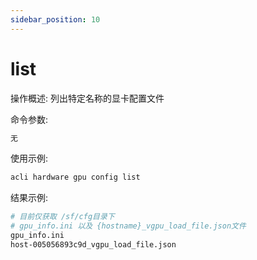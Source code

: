 ```yaml
---
sidebar_position: 10
---
```


# list
操作概述: 列出特定名称的显卡配置文件

命令参数:
```bash
无
```

使用示例:
```bash
acli hardware gpu config list
```

结果示例:
```bash
# 目前仅获取 /sf/cfg目录下
# gpu_info.ini 以及 {hostname}_vgpu_load_file.json文件
gpu_info.ini
host-005056893c9d_vgpu_load_file.json
```